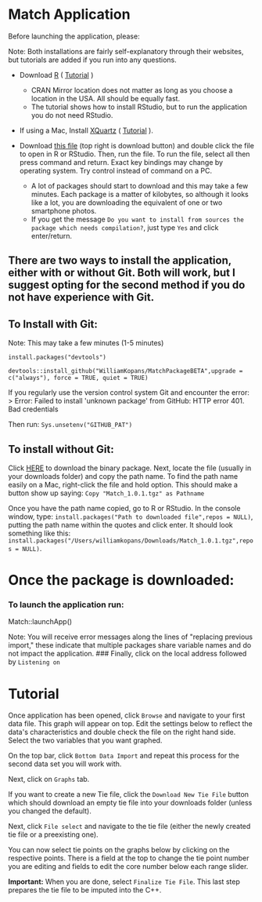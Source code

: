 # Match Application

Before launching the application, please:

Note: Both installations are fairly self-explanatory through their websites, but tutorials are added if you run into any questions.

-   Download [R](https://cran.r-project.org/mirrors.html) ( [Tutorial](https://youtu.be/cX532N_XLIs) )

    -   CRAN Mirror location does not matter as long as you choose a location in the USA. All should be equally fast.
    -   The tutorial shows how to install RStudio, but to run the application you do not need RStudio.

-   If using a Mac, Install [XQuartz](https://www.xquartz.org/) ( [Tutorial](https://youtu.be/020jEnon8FA?t=175) ).

-   Download [this file](https://drive.google.com/file/d/1UBYbJjXV85MJSmrg9lHh00LHEZjIvLMK/view?usp=sharing) (top right is download button) and double click the file to open in R or RStudio. Then, run the file. To run the file, select all then press command and return. Exact key bindings may change by operating system. Try control instead of command on a PC.

    -   A lot of packages should start to download and this may take a few minutes. Each package is a matter of kilobytes, so although it looks like a lot, you are downloading the equivalent of one or two smartphone photos.
    -   If you get the message `Do you want to install from sources the package which needs compilation?`, just type `Yes` and click enter/return.

## There are two ways to install the application, either with or without Git. Both will work, but I suggest opting for the second method if you do not have experience with Git.

## To Install with Git:

Note: This may take a few minutes (1-5 minutes)

`install.packages("devtools")`

`devtools::install_github("WilliamKopans/MatchPackageBETA",upgrade = c("always"), force = TRUE, quiet = TRUE)`

If you regularly use the version control system Git and encounter the error: \> Error: Failed to install 'unknown package' from GitHub: HTTP error 401. Bad credentials

Then run: `Sys.unsetenv("GITHUB_PAT")`

## To install without Git:

Click [HERE](https://github.com/WilliamKopans/MatchPackageBETA/blob/main/Match_1.0.1.tgz?raw=true) to download the binary package. Next, locate the file (usually in your downloads folder) and copy the path name. To find the path name easily on a Mac, right-click the file and hold option. This should make a button show up saying: `Copy "Match_1.0.1.tgz" as Pathname`

Once you have the path name copied, go to R or RStudio. In the console window, type: `install.packages("Path to downloaded file",repos = NULL)`, putting the path name within the quotes and click enter. It should look something like this: `install.packages("/Users/williamkopans/Downloads/Match_1.0.1.tgz",repos = NULL)`.

# Once the package is downloaded:

### To launch the application run:

Match::launchApp()

Note: You will receive error messages along the lines of "replacing previous import," these indicate that multiple packages share variable names and do not impact the application. \### Finally, click on the local address followed by `Listening on`

# Tutorial

Once application has been opened, click `Browse` and navigate to your first data file. This graph will appear on top. Edit the settings below to reflect the data's characteristics and double check the file on the right hand side. Select the two variables that you want graphed.

On the top bar, click `Bottom Data Import` and repeat this process for the second data set you will work with.

Next, click on `Graphs` tab.

If you want to create a new Tie file, click the `Download New Tie File` button which should download an empty tie file into your downloads folder (unless you changed the default).

Next, click `File select` and navigate to the tie file (either the newly created tie file or a preexisting one).

You can now select tie points on the graphs below by clicking on the respective points. There is a field at the top to change the tie point number you are editing and fields to edit the core number below each range slider.

**Important:** When you are done, select `Finalize Tie File`. This last step prepares the tie file to be imputed into the C++.
